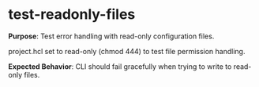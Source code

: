 # test-readonly-files

**Purpose**: Test error handling with read-only configuration files.

project.hcl set to read-only (chmod 444) to test file permission handling.

**Expected Behavior**: CLI should fail gracefully when trying to write to read-only files.
